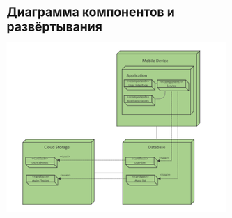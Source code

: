 # Диаграмма компонентов и развёртывания  

![Диаграмма компонентов и развёртывания](https://github.com/sunshine1uvv/SellCar/blob/master/docs/diagrams/Component%20and%20Deployment/Component%20and%20Deployment%20png/Component%20and%20Deployment.png)
